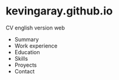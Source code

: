 # kevingaray.github.io
CV english version web

* Summary
* Work experience
* Education
* Skills
* Proyects
* Contact
